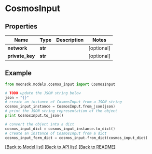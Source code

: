 # CosmosInput


## Properties

Name | Type | Description | Notes
------------ | ------------- | ------------- | -------------
**network** | **str** |  | [optional] 
**private_key** | **str** |  | [optional] 

## Example

```python
from moonsdk.models.cosmos_input import CosmosInput

# TODO update the JSON string below
json = "{}"
# create an instance of CosmosInput from a JSON string
cosmos_input_instance = CosmosInput.from_json(json)
# print the JSON string representation of the object
print CosmosInput.to_json()

# convert the object into a dict
cosmos_input_dict = cosmos_input_instance.to_dict()
# create an instance of CosmosInput from a dict
cosmos_input_form_dict = cosmos_input.from_dict(cosmos_input_dict)
```
[[Back to Model list]](../README.md#documentation-for-models) [[Back to API list]](../README.md#documentation-for-api-endpoints) [[Back to README]](../README.md)


